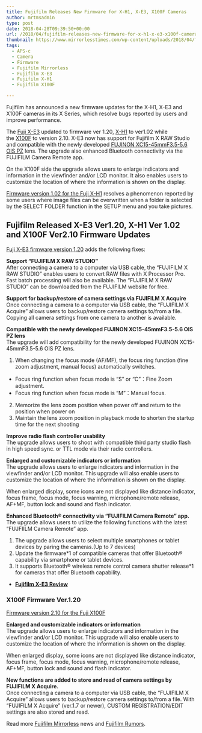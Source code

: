 ```yaml
---
title: Fujifilm Releases New Firmware for X-H1, X-E3, X100F Cameras
author: mrtmsadmin
type: post
date: 2018-04-28T09:39:50+00:00
url: /2018/04/fujifilm-releases-new-firmware-for-x-h1-x-e3-x100f-cameras/
thumbnail: https://www.mirrorlesstimes.com/wp-content/uploads/2018/04/fujifilm-x-series-firmware.jpg
tags:
  - APS-c
  - Camera
  - Firmware
  - Fujifilm Mirrorless
  - Fujifilm X-E3
  - Fujifilm X-H1
  - Fujifilm X100F

---
```

Fujifilm has announced a new firmware updates for the X-H1, X-E3 and X100F cameras in its X Series, which resolve bugs reported by users and improve performance.

The [Fuji X-E3][1] updated to firmware ver 1.20, [X-H1][2] to ver1.02 while the [X100F][3] to version 2.10. X-E3 now has support for Fujifilm X RAW Studio and compatible with the newly developed <a href="https://www.amazon.com/Fujinon-XC15-45mmF3-5-5-6-OIS-PZ-Lens/dp/B079BRLDF7/?tag=daicamnew-20" data-amzn-asin="B079BRLDF7">FUJINON XC15-45mmF3.5-5.6 OIS PZ</a> lens. The upgrade also enhanced Bluetooth connectivity via the FUJIFILM Camera Remote app.

On the X100F side the upgrade allows users to enlarge indicators and information in the viewfinder and/or LCD monitor. It also enables users to customize the location of where the information is shown on the display.

<a href="http://www.fujifilm.com/support/digital_cameras/software/firmware/x/xh1/index.html" target="_blank" rel="noopener">Firmware version 1.02 for the Fuji X-H1</a> resolves a phenomenon reported by some users where image files can be overwritten when a folder is selected by the SELECT FOLDER function in the SETUP menu and you take pictures.<!--more-->

## Fujifilm Released X-E3 Ver1.20, X-H1 Ver 1.02 and X100F Ver2.10 Firmware Updates

<a href="http://www.fujifilm.com/support/digital_cameras/software/firmware/x/xe3/index.html" target="_blank" rel="noopener">Fuji X-E3 firmware version 1.20</a> adds the following fixes:

**Support “FUJIFILM X RAW STUDIO”**  
After connecting a camera to a computer via USB cable, the “FUJIFILM X RAW STUDIO” enables users to convert RAW files with X Processor Pro. Fast batch processing will also be available. The “FUJIFILM X RAW STUDIO” can be downloaded from the FUJIFILM website for free.

**Support for backup/restore of camera settings via FUJIFILM X Acquire**  
Once connecting a camera to a computer via USB cable, the “FUJIFILM X Acquire” allows users to backup/restore camera settings to/from a file. Copying all camera settings from one camera to another is available.

**Compatible with the newly developed FUJINON XC15-45mmF3.5-5.6 OIS PZ lens**  
The upgrade will add compatibility for the newly developed FUJINON XC15-45mmF3.5-5.6 OIS PZ lens.

1) When changing the focus mode (AF/MF), the focus ring function (fine zoom adjustment, manual focus) automatically switches.  
* Focus ring function when focus mode is “S” or “C”：Fine Zoom adjustment.  
* Focus ring function when focus mode is “M”：Manual focus.  
2) Memorize the lens zoom position when power off and return to the position when power on  
3) Maintain the lens zoom position in playback mode to shorten the startup time for the next shooting

**Improve radio flash controller usability**  
The upgrade allows users to shoot with compatible third party studio flash in high speed sync. or TTL mode via their radio controllers.

**Enlarged and customizable indicators or information**  
The upgrade allows users to enlarge indicators and information in the viewfinder and/or LCD monitor. This upgrade will also enable users to customize the location of where the information is shown on the display.

When enlarged display, some icons are not displayed like distance indicator, focus frame, focus mode, focus warning, microphone/remote release, AF+MF, button lock and sound and flash indicator.

**Enhanced Bluetooth® connectivity via “FUJIFILM Camera Remote” app.**  
The upgrade allows users to utilize the following functions with the latest “FUJFIILM Camera Remote” app.  
1) The upgrade allows users to select multiple smartphones or tablet devices by paring the cameras.(Up to 7 devices)  
2) Update the firmware*1 of compatible cameras that offer Bluetooth® capability via smartphone or tablet devices.  
3) It supports Bluetooth® wireless remote control camera shutter release*1 for cameras that offer Bluetooth capability.

  * [**<span class="item-title">Fujifilm X-E3 Review</span>**][4]

### **X100F Firmware Ver.1.20**

<a href="http://www.fujifilm.com/support/digital_cameras/software/firmware/x/x100f/" target="_blank" rel="noopener">Firmware version 2.10 for the Fuji X100F</a>

**Enlarged and customizable indicators or information**  
The upgrade allows users to enlarge indicators and information in the viewfinder and/or LCD monitor. This upgrade will also enable users to customize the location of where the information is shown on the display.

When enlarged display, some icons are not displayed like distance indicator, focus frame, focus mode, focus warning, microphone/remote release, AF+MF, button lock and sound and flash indicator.

**New functions are added to store and read of camera settings by FUJIFILM X Acquire.**  
Once connecting a camera to a computer via USB cable, the “FUJIFILM X Acquire” allows users to backup/restore camera settings to/from a file. With “FUJIFILM X Acquire” (ver.1.7 or newer), CUSTOM REGISTRATION/EDIT settings are also stored and read.

Read more [Fujifilm Mirrorless][5] news and <a href="https://www.dailycameranews.com/tag/fujifilm-rumors/" target="_blank" rel="noopener">Fujifilm Rumors</a>.

 [1]: https://www.mirrorlesstimes.com/tag/fujifilm-x-e3/
 [2]: https://www.mirrorlesstimes.com/tag/fujifilm-x-h1/
 [3]: https://www.mirrorlesstimes.com/tag/fujifilm-x100f/
 [4]: https://www.dailycameranews.com/2018/03/fujifilm-x-e3-review/
 [5]: https://www.mirrorlesstimes.com/tag/fujifilm-mirrorless/